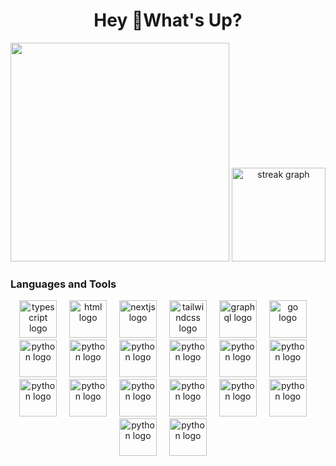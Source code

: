 <h1 align="center">Hey 👋What's Up?</h1>

<div align="center">
  <img  width= '350px'  src= 'https://github-readme-stats.vercel.app/api?username=Tiisu&show_icons=true'/> 
  <img src="https://streak-stats.demolab.com?user=Tiisu&locale=en&mode=daily&theme=dracula&hide_border=false&border_radius=5&order=3" height="150" alt="streak graph"  />
<!--   <img src="https://github-profile-trophy.vercel.app?username=Tiisu&theme=dracula&column=-1&row=1&margin-w=8&margin-h=8&no-bg=false&no-frame=false&order=4" height="150" alt="trophy graph"  /> -->
</div>

###

###
<h3 align="left">Languages and Tools </h3>


<div align="center">
  <img src="https://skillicons.dev/icons?i=ts" height="60" alt="typescript logo"  />
  <img width="12" />
  <img src="https://skillicons.dev/icons?i=html" height="60" alt="html logo"  />
  <img width="12" />
  <img src="https://skillicons.dev/icons?i=nextjs" height="60" alt="nextjs logo"  />
  <img width="12" />
  <img src="https://skillicons.dev/icons?i=tailwind" height="60" alt="tailwindcss logo"  />
  <img width="12" />
  <img src="https://skillicons.dev/icons?i=javascript" height="60" alt="graphql logo"  />
  <img width="12" />
  <img src="https://skillicons.dev/icons?i=solidity" height="60" alt="go logo"  />
  <img width="12" />
  <img src="https://skillicons.dev/icons?i=py" height="60" alt="python logo"  />
  <img width="12" />
  <img src="https://skillicons.dev/icons?i=react" height="60" alt="python logo"  />
  <img width="12" />
  <img src="https://skillicons.dev/icons?i=django" height="60" alt="python logo"  />
  <img width="12" />
  <img src="https://skillicons.dev/icons?i=flask" height="60" alt="python logo"  />
  <img width="12" />
  <img src="https://skillicons.dev/icons?i=express" height="60" alt="python logo"  />
  <img width="12" />
  <img src="https://skillicons.dev/icons?i=bootstrap" height="60" alt="python logo"  />
  <img width="12" />
  <img src="https://skillicons.dev/icons?i=css" height="60" alt="python logo"  />
  <img width="12" />
  <img src="https://skillicons.dev/icons?i=git" height="60" alt="python logo"  />
  <img width="12" />
  <img src="https://skillicons.dev/icons?i=github" height="60" alt="python logo"  />
  <img width="12" />
  <img src="https://skillicons.dev/icons?i=ipfs" height="60" alt="python logo"  />
  <img width="12" />
  <img src="https://skillicons.dev/icons?i=mongodb" height="60" alt="python logo"  />
  <img width="12" />
  <img src="https://skillicons.dev/icons?i=nodejs" height="60" alt="python logo"  />
  <img width="12" />
  <img src="https://skillicons.dev/icons?i=postman" height="60" alt="python logo"  />
  <img width="12" />
  <img src="https://skillicons.dev/icons?i=wordpress" height="60" alt="python logo"  />
  <img width="12" />
</div>

###

<div align="center">
<!--   <img src="https://img.shields.io/static/v1?message=LinkedIn&logo=linkedin&label=&color=0077B5&logoColor=white&labelColor=&style=for-the-badge" height="25" alt="linkedin logo"  />
  <img src="https://img.shields.io/static/v1?message=Twitter&logo=twitter&label=&color=1DA1F2&logoColor=white&labelColor=&style=for-the-badge" height="25" alt="twitter logo"  />
  <img src="https://img.shields.io/static/v1?message=Discord&logo=discord&label=&color=7289DA&logoColor=white&labelColor=&style=for-the-badge" height="25" alt="discord logo"  /> -->
<!--   <img src="https://img.shields.io/static/v1?message=Twitch&logo=twitch&label=&color=9146FF&logoColor=white&labelColor=&style=for-the-badge" height="25" alt="twitch logo"  />
  <img src="https://img.shields.io/static/v1?message=dev.to&logo=dev.to&label=&color=0A0A0A&logoColor=white&labelColor=&style=for-the-badge" height="25" alt="devto logo"  /> -->
<!-- </div>
 -->

